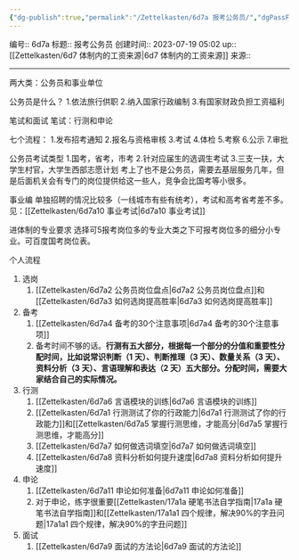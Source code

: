 ```yaml
---
{"dg-publish":true,"permalink":"/Zettelkasten/6d7a 报考公务员/","dgPassFrontmatter":true}
---
```


编号:: 6d7a
标题:: 报考公务员
创建时间:: 2023-07-19 05:02
up:: [[Zettelkasten/6d7 体制内的工资来源\|6d7 体制内的工资来源]]
来源:: 

---
两大类：公务员和事业单位

公务员是什么？
1.依法旅行供职
2.纳入国家行政编制
3.有国家财政负担工资福利

笔试和面试
笔试：行测和申论

七个流程：
1.发布招考通知
2.报名与资格审核
3.考试
4.体检
5.考察
6.公示
7.审批

公务员考试类型
1.国考，省考，市考
2.针对应届生的选调生考试
3.三支一扶，大学生村官，大学生西部志愿计划
考上了也不是公务员，需要去基层服务几年，但是后面机关会有专门的岗位提供给这一些人，竞争会比国考等小很多。

事业编
单独招聘的情况比较多（一线城市有些有统考），考试和高考省考差不多。见：[[Zettelkasten/6d7a10 事业考试\|6d7a10 事业考试]]

进体制的专业要求
选择可5报考岗位多的专业大类之下可报考岗位多的细分小专业。可百度国考岗位表。

个人流程
1. 选岗
	1. [[Zettelkasten/6d7a2 公务员岗位盘点\|6d7a2 公务员岗位盘点]]和[[Zettelkasten/6d7a3 如何选岗提高胜率\|6d7a3 如何选岗提高胜率]]
2. 备考
	1. [[Zettelkasten/6d7a4 备考的30个注意事项\|6d7a4 备考的30个注意事项]]
	2. 备考时间不够的话。**行测有五大部分，根据每一个部分的分值和重要性分配时间，比如说常识判断（1 天）、判断推理（3 天）、数量关系（3 天）、资料分析（3 天）、言语理解和表达（2 天）五大部分。分配时间，需要大家结合自己的实际情况。**
3. 行测
	1. [[Zettelkasten/6d7a6 言语模块的训练\|6d7a6 言语模块的训练]]
	2. [[Zettelkasten/6d7a1 行测测试了你的行政能力\|6d7a1 行测测试了你的行政能力]]和[[Zettelkasten/6d7a5 掌握行测思维，才能高分\|6d7a5 掌握行测思维，才能高分]]
	3. [[Zettelkasten/6d7a7 如何做选词填空\|6d7a7 如何做选词填空]]
	4. [[Zettelkasten/6d7a8 资料分析如何提升速度\|6d7a8 资料分析如何提升速度]]
4. 申论
	1. [[Zettelkasten/6d7a11 申论如何准备\|6d7a11 申论如何准备]]
	2. 对于申论，练字很重要[[Zettelkasten/17a1a 硬笔书法自学指南\|17a1a 硬笔书法自学指南]]和[[Zettelkasten/17a1a1 四个规律，解决90%的字丑问题\|17a1a1 四个规律，解决90%的字丑问题]]
5. 面试
	1. [[Zettelkasten/6d7a9 面试的方法论\|6d7a9 面试的方法论]]